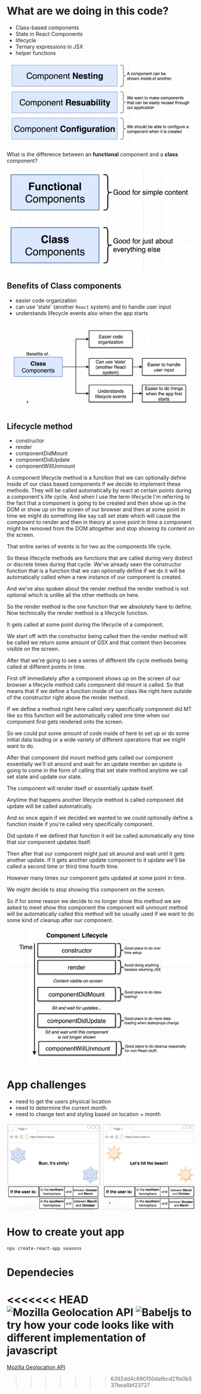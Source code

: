 # What are we doing in this code?

- Class-based components
- State in React Components
- lifecycle
- Ternary expressions in JSX
- helper functions

![](https://github.com/erossini/ReactJsTutorial/blob/master/03-jsx/images/components.png)

What is the difference between an **functional** component and a **class** component?

![](https://github.com/erossini/ReactJsTutorial/blob/master/03-jsx/images/function-or-component.png)

## Benefits of Class components

- easier code organization
- can use 'state' (another `React` system) and to handle user input
- understands lifecycle events also when the app starts

![](https://github.com/erossini/ReactJsTutorial/blob/master/03-jsx/images/Class-component.png)

## Lifecycle method

- constructor
- render
- componentDidMount
- componentDidUpdate
- componentWillUnmount

A component lifecycle method is a function that we can optionally define inside of our class based components if we decide to implement these methods. They will be called automatically by react at certain points during a component's life cycle. And when I use the term lifecycle I'm referring to the fact that a component is going to be created and then show up in the DOM or show up on the screen of our browser and then at some point in time we might do something like say call set state which will cause the component to render and then in theory at some point in time a component might be removed from the DOM altogether and stop showing its content on the screen.

That entire series of events is for two as the components life cycle.

So these lifecycle methods are functions that are called during very distinct or discrete times during that cycle. We've already seen the constructor function that is a function that we can optionally define if we do it will be automatically called when a new instance of our component is created.

And we've also spoken about the render method the render method is not optional which is unlike all the other methods on here.

So the render method is the one function that we absolutely have to define. Now technically the render method is a lifecycle function.

It gets called at some point during the lifecycle of a component.

We start off with the constructor being called then the render method will be called we return some amount of GSX and that content then becomes visible on the screen.

After that we're going to see a series of different life cycle methods being called at different points in time.

First off immediately after a component shows up on the screen of our browser a lifecycle method calls component did mount is called. So that means that if we define a function inside of our class like right here outside of the constructor right above the render method.

If we define a method right here called very specifically component did MT like so this function will be automatically called one time when our component first gets rendered onto the screen.

So we could put some amount of code inside of here to set up or do some initial data loading or a wide variety of different operations that we might want to do.

After that component did mount method gets called our component essentially we'll sit around and wait for an update member an update is going to come in the form of calling that set state method anytime we call set state and update our state.

The component will render itself or essentially update itself.

Anytime that happens another lifecycle method is called component did update will be called automatically.

And so once again if we decided we wanted to we could optionally define a function inside if you're called very specifically component.

Did update if we defined that function it will be called automatically any time that our component updates itself.

Then after that our component might just sit around and wait until it gets another update. If it gets another update component to it update we'll be called a second time or third time fourth time.

However many times our component gets updated at some point in time.

We might decide to stop showing this component on the screen.

So if for some reason we decide to no longer show this method we are asked to meet show this component the component will unmount method will be automatically called this method will be usually used if we want to do some kind of cleanup after our component. 

![](https://github.com/erossini/ReactJsTutorial/blob/master/03-jsx/images/lifecycle.png)

# App challenges

- need to get the users physical location
- need to determine the current month
- need to change text and styling based on location + month

![](https://github.com/erossini/ReactJsTutorial/blob/master/03-jsx/images/result1.png)

# How to create yout app

```
npx create-react-app seasons
```

# Dependecies

<<<<<<< HEAD
![Mozilla Geolocation API](https://developer.mozilla.org/en-US/docs/Web/API/Geolocation_API)
![Babeljs](https://babeljs.io/) to try how your code looks like with different implementation of javascript
=======
[Mozilla Geolocation API](https://developer.mozilla.org/en-US/docs/Web/API/Geolocation_API)
>>>>>>> 6392dd4c690150dafbcd21fe0b537bea6bf23727
